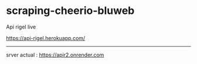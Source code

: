 # scraping-cheerio-bluweb

Api rigel live

https://api-rigel.herokuapp.com/

---

srver actual :
https://apir2.onrender.com
